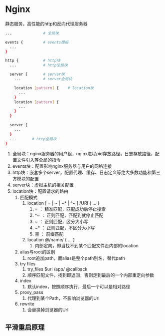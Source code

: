 # Nginx
静态服务，高性能的http和反向代理服务器
```sh
...              # 全局块

events {         # events模板
  ...
}

http {           # http块
  ...            # http全局块

  server {       # server块
    ...          # server全局块

    location [pattern] {    # location块
      ...
    }
    location [pattern] {
      ...
    }
  }

  server {
    ...
  }
  ...       # http全局块
}
```
1. 全局块：nginx服务器的用户组，nginx进程pid存放路径，日志存放路径，配置文件引入等全局的指令
2. events块：配置影响nginx服务器与用户的网络连接
3. http块：嵌套多个server，配置代理、缓存、日志定义等绝大多数功能和第三方模块的配置
4. server块：虚拟主机的相关配置
5. location块：配置请求的路由
   1. 匹配模式
      1. location [ = | ~ | ~* | ^~ ] /URI { ... }
         1. = ： 精准匹配，匹配成功后停止搜索
         2. ^~ ： 正则匹配，匹配到就停止匹配
         3. ~ ： 正则匹配，区分大小写
         4. ~* ： 正则匹配，不区分大小写
         5. 空 ： 前缀匹配
      2. location @/name/ { ... }
         1. 内部定向，即当找不到某个匹配文件走内部的location
   2. alias与root的区别
      1. root追加path，而alias是整个path别名，替代path
   3. try files
      1. try_files $uri /app/ @callback
      2. 顺序匹配文件，找到即返回，否则走到最后的一个内部重定向参数
   4. index
      1. 默认index，按照顺序执行，最后一个可以是相对路径
   5. proxy_pass
      1. 代理到某个Path，不影响浏览器的Url
   6. rewrite
      1. 会替换掉浏览器的Url

## 平滑重启原理